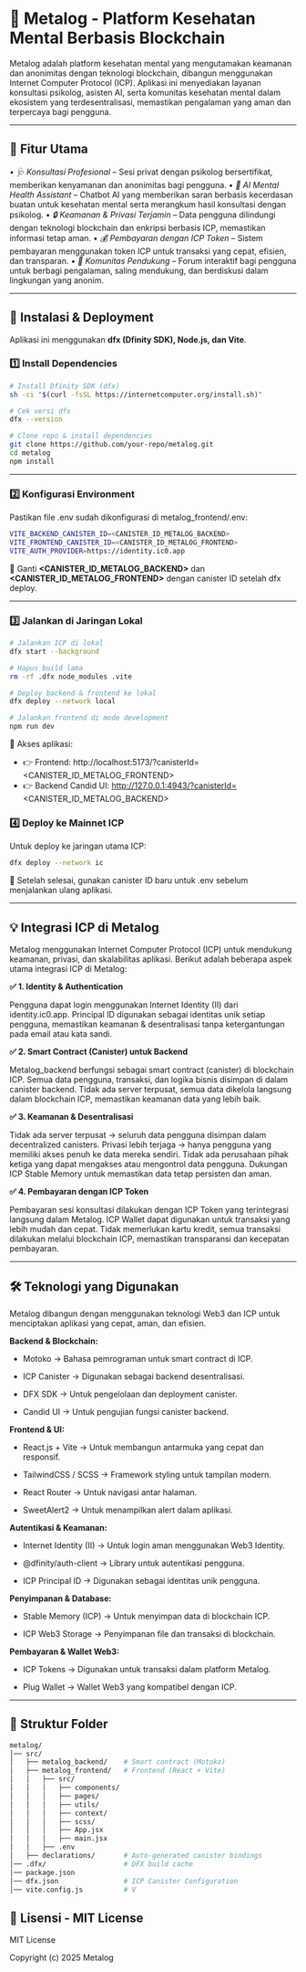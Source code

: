 # 🧠 Metalog - Platform Kesehatan Mental Berbasis Blockchain

Metalog adalah platform kesehatan mental yang mengutamakan keamanan dan anonimitas dengan teknologi blockchain, dibangun menggunakan Internet Computer Protocol (ICP). Aplikasi ini menyediakan layanan konsultasi psikolog, asisten AI, serta komunitas kesehatan mental dalam ekosistem yang terdesentralisasi, memastikan pengalaman yang aman dan terpercaya bagi pengguna.

---

## 🚀 Fitur Utama
•⁠  ⁠*🩺 Konsultasi Profesional* – Sesi privat dengan psikolog bersertifikat, memberikan kenyamanan dan anonimitas bagi pengguna.
•⁠  ⁠*🤖 AI Mental Health Assistant* – Chatbot AI yang memberikan saran berbasis kecerdasan buatan untuk kesehatan mental serta merangkum hasil konsultasi dengan psikolog.
•⁠  ⁠*🔒 Keamanan & Privasi Terjamin* – Data pengguna dilindungi dengan teknologi blockchain dan enkripsi berbasis ICP, memastikan informasi tetap aman.
•⁠  ⁠*💰 Pembayaran dengan ICP Token* – Sistem pembayaran menggunakan token ICP untuk transaksi yang cepat, efisien, dan transparan.
•⁠  ⁠*💬 Komunitas Pendukung* – Forum interaktif bagi pengguna untuk berbagi pengalaman, saling mendukung, dan berdiskusi dalam lingkungan yang anonim.


---

## 🔧 **Instalasi & Deployment**
Aplikasi ini menggunakan **dfx (Dfinity SDK), Node.js, dan Vite**.

### **1️⃣ Install Dependencies**
```sh
# Install Dfinity SDK (dfx)
sh -ci "$(curl -fsSL https://internetcomputer.org/install.sh)"

# Cek versi dfx
dfx --version

# Clone repo & install dependencies
git clone https://github.com/your-repo/metalog.git
cd metalog
npm install
```

---

### **2️⃣ Konfigurasi Environment**
Pastikan file .env sudah dikonfigurasi di metalog_frontend/.env:
```sh
VITE_BACKEND_CANISTER_ID=<CANISTER_ID_METALOG_BACKEND>
VITE_FRONTEND_CANISTER_ID=<CANISTER_ID_METALOG_FRONTEND>
VITE_AUTH_PROVIDER=https://identity.ic0.app
```
🔹 Ganti **<CANISTER_ID_METALOG_BACKEND>** dan **<CANISTER_ID_METALOG_FRONTEND>** dengan canister ID setelah dfx deploy.

---

### **3️⃣ Jalankan di Jaringan Lokal**
```sh
# Jalankan ICP di lokal
dfx start --background

# Hapus build lama
rm -rf .dfx node_modules .vite

# Deploy backend & frontend ke lokal
dfx deploy --network local

# Jalankan frontend di mode development
npm run dev
```

🔗 Akses aplikasi:
- 👉 Frontend: http://localhost:5173/?canisterId=<CANISTER_ID_METALOG_FRONTEND>
- 👉 Backend Candid UI: http://127.0.0.1:4943/?canisterId=<CANISTER_ID_METALOG_BACKEND>

### **4️⃣ Deploy ke Mainnet ICP**
Untuk deploy ke jaringan utama ICP:
```sh
dfx deploy --network ic
```
🔹 Setelah selesai, gunakan canister ID baru untuk .env sebelum menjalankan ulang aplikasi.

---

## **💡 Integrasi ICP di Metalog**

Metalog menggunakan Internet Computer Protocol (ICP) untuk mendukung keamanan, privasi, dan skalabilitas aplikasi. Berikut adalah beberapa aspek utama integrasi ICP di Metalog:

**✅ 1. Identity & Authentication**

Pengguna dapat login menggunakan Internet Identity (II) dari identity.ic0.app.
Principal ID digunakan sebagai identitas unik setiap pengguna, memastikan keamanan & desentralisasi tanpa ketergantungan pada email atau kata sandi.

**✅ 2. Smart Contract (Canister) untuk Backend**

Metalog_backend berfungsi sebagai smart contract (canister) di blockchain ICP.
Semua data pengguna, transaksi, dan logika bisnis disimpan di dalam canister backend.
Tidak ada server terpusat, semua data dikelola langsung dalam blockchain ICP, memastikan keamanan data yang lebih baik.

**✅ 3. Keamanan & Desentralisasi**

Tidak ada server terpusat → seluruh data pengguna disimpan dalam decentralized canisters.
Privasi lebih terjaga → hanya pengguna yang memiliki akses penuh ke data mereka sendiri.
Tidak ada perusahaan pihak ketiga yang dapat mengakses atau mengontrol data pengguna.
Dukungan ICP Stable Memory untuk memastikan data tetap persisten dan aman.

**✅ 4. Pembayaran dengan ICP Token**

Pembayaran sesi konsultasi dilakukan dengan ICP Token yang terintegrasi langsung dalam Metalog.
ICP Wallet dapat digunakan untuk transaksi yang lebih mudah dan cepat.
Tidak memerlukan kartu kredit, semua transaksi dilakukan melalui blockchain ICP, memastikan transparansi dan kecepatan pembayaran.

---

## **🛠 Teknologi yang Digunakan**
Metalog dibangun dengan menggunakan teknologi Web3 dan ICP untuk menciptakan aplikasi yang cepat, aman, dan efisien.

**Backend & Blockchain:**

- Motoko → Bahasa pemrograman untuk smart contract di ICP.

- ICP Canister → Digunakan sebagai backend desentralisasi.

- DFX SDK → Untuk pengelolaan dan deployment canister.

- Candid UI → Untuk pengujian fungsi canister backend.

**Frontend & UI:**

- React.js + Vite → Untuk membangun antarmuka yang cepat dan responsif.

- TailwindCSS / SCSS → Framework styling untuk tampilan modern.

- React Router → Untuk navigasi antar halaman.

- SweetAlert2 → Untuk menampilkan alert dalam aplikasi.

**Autentikasi & Keamanan:**
- Internet Identity (II) → Untuk login aman menggunakan Web3 Identity.

- @dfinity/auth-client → Library untuk autentikasi pengguna.

- ICP Principal ID → Digunakan sebagai identitas unik pengguna.

**Penyimpanan & Database:**

- Stable Memory (ICP) → Untuk menyimpan data di blockchain ICP.

- ICP Web3 Storage → Penyimpanan file dan transaksi di blockchain.

**Pembayaran & Wallet Web3:**

- ICP Tokens → Digunakan untuk transaksi dalam platform Metalog.

- Plug Wallet → Wallet Web3 yang kompatibel dengan ICP.

---

## 📂 **Struktur Folder**
```bash
metalog/
│── src/
│   ├── metalog_backend/    # Smart contract (Motoko)
│   ├── metalog_frontend/   # Frontend (React + Vite)
│   │   ├── src/
│   │   │   ├── components/
│   │   │   ├── pages/
│   │   │   ├── utils/
│   │   │   ├── context/
│   │   │   ├── scss/
│   │   │   ├── App.jsx
│   │   │   ├── main.jsx
│   │   ├── .env
│   ├── declarations/       # Auto-generated canister bindings
│── .dfx/                   # DFX build cache
│── package.json
│── dfx.json                # ICP Canister Configuration
│── vite.config.js          # V

```

## 📜 **Lisensi - MIT License**
MIT License

Copyright (c) 2025 Metalog